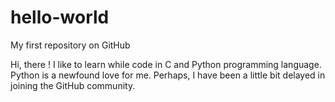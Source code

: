 # hello-world
My first repository on GitHub

Hi, there ! I like to learn while code in C and Python programming language. Python is a newfound love for me.
Perhaps, I have been a little bit delayed in joining the GitHub community. 
